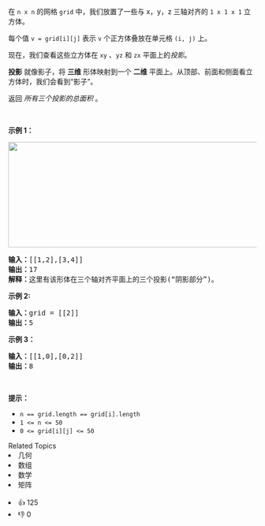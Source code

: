<p>在<meta charset="UTF-8" />&nbsp;<code>n x n</code>&nbsp;的网格<meta charset="UTF-8" />&nbsp;<code>grid</code>&nbsp;中，我们放置了一些与 x，y，z 三轴对齐的<meta charset="UTF-8" />&nbsp;<code>1 x 1 x 1</code>&nbsp;立方体。</p>

<p>每个值&nbsp;<code>v = grid[i][j]</code>&nbsp;表示 <code>v</code>&nbsp;个正方体叠放在单元格&nbsp;<code>(i, j)</code>&nbsp;上。</p>

<p>现在，我们查看这些立方体在 <code>xy</code>&nbsp;、<code>yz</code>&nbsp;和 <code>zx</code>&nbsp;平面上的<em>投影</em>。</p>

<p><strong>投影</strong>&nbsp;就像影子，将 <strong>三维</strong> 形体映射到一个 <strong>二维</strong> 平面上。从顶部、前面和侧面看立方体时，我们会看到“影子”。</p>

<p>返回 <em>所有三个投影的总面积</em> 。</p>

<p>&nbsp;</p>

<ul>
</ul>

<ul>
</ul>

<ul>
</ul>

<ul>
</ul>

<p><strong>示例 1：</strong></p>

<p><img alt="" src="https://s3-lc-upload.s3.amazonaws.com/uploads/2018/08/02/shadow.png" style="height: 214px; width: 800px;" /></p>

<pre>
<strong>输入：</strong>[[1,2],[3,4]]
<strong>输出：</strong>17
<strong>解释：</strong>这里有该形体在三个轴对齐平面上的三个投影(“阴影部分”)。
</pre>

<p><strong>示例&nbsp;2:</strong></p>

<pre>
<strong>输入：</strong>grid = [[2]]
<strong>输出：</strong>5
</pre>

<p><strong>示例 3：</strong></p>

<pre>
<strong>输入：</strong>[[1,0],[0,2]]
<strong>输出：</strong>8
</pre>

<p>&nbsp;</p>

<p><strong>提示：</strong></p>

<ul>
	<li><code>n == grid.length == grid[i].length</code></li>
	<li><code>1 &lt;= n &lt;= 50</code></li>
	<li><code>0 &lt;= grid[i][j] &lt;= 50</code></li>
</ul>
<div><div>Related Topics</div><div><li>几何</li><li>数组</li><li>数学</li><li>矩阵</li></div></div><br><div><li>👍 125</li><li>👎 0</li></div>